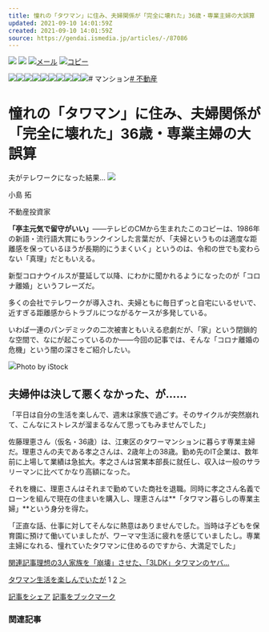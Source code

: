 ```yaml
---
title: 憧れの「タワマン」に住み、夫婦関係が「完全に壊れた」36歳・専業主婦の大誤算
updated: 2021-09-10 14:01:59Z
created: 2021-09-10 14:01:59Z
source: https://gendai.ismedia.jp/articles/-/87086
---
```


 [![](https://gendai.ismedia.jp/common/images/v3/sns/facebook_icon.svg)](https://www.facebook.com/sharer.php?u=https://gendai.ismedia.jp/articles/-/87086&t=%E6%86%A7%E3%82%8C%E3%81%AE%E3%80%8C%E3%82%BF%E3%83%AF%E3%83%9E%E3%83%B3%E3%80%8D%E3%81%AB%E4%BD%8F%E3%81%BF%E3%80%81%E5%A4%AB%E5%A9%A6%E9%96%A2%E4%BF%82%E3%81%8C%E3%80%8C%E5%AE%8C%E5%85%A8%E3%81%AB%E5%A3%8A%E3%82%8C%E3%81%9F%E3%80%8D36%E6%AD%B3%E3%83%BB%E5%B0%82%E6%A5%AD%E4%B8%BB%E5%A9%A6%E3%81%AE%E5%A4%A7%E8%AA%A4%E7%AE%97)  [![](https://gendai.ismedia.jp/common/images/v3/sns/bookmark_icon.svg)](https://b.hatena.ne.jp/add?mode=confirm&is_bm=1&url=https://gendai.ismedia.jp/articles/-/87086)  [![](https://gendai.ismedia.jp/common/images/v3/sns/mail_icon.svg)メール](mailto:?subject=%E6%86%A7%E3%82%8C%E3%81%AE%E3%80%8C%E3%82%BF%E3%83%AF%E3%83%9E%E3%83%B3%E3%80%8D%E3%81%AB%E4%BD%8F%E3%81%BF%E3%80%81%E5%A4%AB%E5%A9%A6%E9%96%A2%E4%BF%82%E3%81%8C%E3%80%8C%E5%AE%8C%E5%85%A8%E3%81%AB%E5%A3%8A%E3%82%8C%E3%81%9F%E3%80%8D36%E6%AD%B3%E3%83%BB%E5%B0%82%E6%A5%AD%E4%B8%BB%E5%A9%A6%E3%81%AE%E5%A4%A7%E8%AA%A4%E7%AE%97%EF%BC%9A%E3%83%9E%E3%83%8D%E3%83%BC%E7%8F%BE%E4%BB%A3&body=%E6%86%A7%E3%82%8C%E3%81%AE%E3%80%8C%E3%82%BF%E3%83%AF%E3%83%9E%E3%83%B3%E3%80%8D%E3%81%AB%E4%BD%8F%E3%81%BF%E3%80%81%E5%A4%AB%E5%A9%A6%E9%96%A2%E4%BF%82%E3%81%8C%E3%80%8C%E5%AE%8C%E5%85%A8%E3%81%AB%E5%A3%8A%E3%82%8C%E3%81%9F%E3%80%8D36%E6%AD%B3%E3%83%BB%E5%B0%82%E6%A5%AD%E4%B8%BB%E5%A9%A6%E3%81%AE%E5%A4%A7%E8%AA%A4%E7%AE%97%0d%0ahttps://gendai.ismedia.jp/articles/-/87086)  [![](https://gendai.ismedia.jp/common/images/v3/sns/copy_icon.svg)コピー](https://gendai.ismedia.jp/articles/-/%E6%86%A7%E3%82%8C%E3%81%AE%E3%80%8C%E3%82%BF%E3%83%AF%E3%83%9E%E3%83%B3%E3%80%8D%E3%81%AB%E4%BD%8F%E3%81%BF%E3%80%81%E5%A4%AB%E5%A9%A6%E9%96%A2%E4%BF%82%E3%81%8C%E3%80%8C%E5%AE%8C%E5%85%A8%E3%81%AB%E5%A3%8A%E3%82%8C%E3%81%9F%E3%80%8D36%E6%AD%B3%E3%83%BB%E5%B0%82%E6%A5%AD%E4%B8%BB%E5%A9%A6%E3%81%AE%E5%A4%A7%E8%AA%A4%E7%AE%97%20https://gendai.ismedia.jp/articles/-/87086)

![](https://gendai.ismedia.jp/common/money-gendai/images/date/2.png)![](https://gendai.ismedia.jp/common/money-gendai/images/date/0.png)![](https://gendai.ismedia.jp/common/money-gendai/images/date/2.png)![](https://gendai.ismedia.jp/common/money-gendai/images/date/1.png)![](https://gendai.ismedia.jp/common/money-gendai/images/date/_.png)![](https://gendai.ismedia.jp/common/money-gendai/images/date/0.png)![](https://gendai.ismedia.jp/common/money-gendai/images/date/9.png)![](https://gendai.ismedia.jp/common/money-gendai/images/date/_.png)![](https://gendai.ismedia.jp/common/money-gendai/images/date/1.png)![](https://gendai.ismedia.jp/common/money-gendai/images/date/0.png)# マンション[# 不動産](https://gendai.ismedia.jp/list/tag/%E4%B8%8D%E5%8B%95%E7%94%A3)

# 憧れの「タワマン」に住み、夫婦関係が「完全に壊れた」36歳・専業主婦の大誤算

 夫がテレワークになった結果…
 ![](https://gendai.ismedia.jp/common/images/v3/common/author.png)

小島 拓

不動産投資家

**「亭主元気で留守がいい」**――テレビのCMから生まれたこのコピーは、1986年の新語・流行語大賞にもランクインした言葉だが、「夫婦というものは適度な距離感を保っているほうが長期的にうまくいく」というのは、令和の世でも変わらない「真理」だともいえる。

新型コロナウイルスが蔓延して以降、にわかに聞かれるようになったのが「コロナ離婚」というフレーズだ。

多くの会社でテレワークが導入され、夫婦ともに毎日ずっと自宅にいるせいで、近すぎる距離感からトラブルにつながるケースが多発している。

いわば一連のパンデミックの二次被害ともいえる悲劇だが、「家」という閉鎖的な空間で、なにが起こっているのか――今回の記事では、そんな「コロナ離婚の危機」という闇の深さをご紹介したい。

![](https://gendai.ismcdn.jp/mwimgs/1/b/640m/img_1bfd2e5279d17c4d48c24ff44e172e60598461.jpg)Photo by iStock

## 夫婦仲は決して悪くなかった、が……

「平日は自分の生活を楽しんで、週末は家族で過ごす。そのサイクルが突然崩れて、こんなにストレスが溜まるなんて思ってもみませんでした」

佐藤理恵さん（仮名・36歳）は、江東区のタワーマンションに暮らす専業主婦だ。理恵さんの夫である孝之さんは、2歳年上の38歳。勤め先のIT企業は、数年前に上場して業績は急拡大。孝之さんは営業本部長に就任し、収入は一般のサラリーマンに比べてかなり高額になった。

それを機に、理恵さんはそれまで勤めていた商社を退職。同時に孝之さん名義でローンを組んで現在の住まいを購入し、理恵さんは**「タワマン暮らしの専業主婦」**という身分を得た。

「正直な話、仕事に対してそんなに熱意はありませんでした。当時は子どもを保育園に預けて働いていましたが、ワーママ生活に疲れを感じていましたし。専業主婦になれる、憧れていたタワマンに住めるのですから、大満足でした」

[関連記事理想の3人家族を「崩壊」させた、「3LDK」タワマンのヤバ…](https://gendai.ismedia.jp/articles/-/87087)

 [タワマン生活を楽しんでいたが](https://gendai.ismedia.jp/articles/-/87086?page=2)
1
[2](https://gendai.ismedia.jp/articles/-/87086?page=2)
[＞](https://gendai.ismedia.jp/articles/-/87086?page=2)

 [記事をシェア](https://www.facebook.com/sharer.php?u=https://gendai.ismedia.jp/articles/-/87086&t=%E6%86%A7%E3%82%8C%E3%81%AE%E3%80%8C%E3%82%BF%E3%83%AF%E3%83%9E%E3%83%B3%E3%80%8D%E3%81%AB%E4%BD%8F%E3%81%BF%E3%80%81%E5%A4%AB%E5%A9%A6%E9%96%A2%E4%BF%82%E3%81%8C%E3%80%8C%E5%AE%8C%E5%85%A8%E3%81%AB%E5%A3%8A%E3%82%8C%E3%81%9F%E3%80%8D36%E6%AD%B3%E3%83%BB%E5%B0%82%E6%A5%AD%E4%B8%BB%E5%A9%A6%E3%81%AE%E5%A4%A7%E8%AA%A4%E7%AE%97)  [記事をブックマーク](http://b.hatena.ne.jp/add?mode=confirm&is_bm=1&url=https://gendai.ismedia.jp/articles/-/87086)

### 関連記事